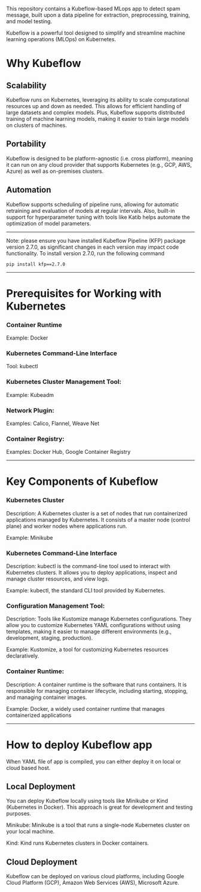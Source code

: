 This repository contains a Kubeflow-based MLops app to detect spam message, built upon a data pipeline for extraction, preprocessing, training, and model testing.

Kubeflow is a powerful tool designed to simplify and streamline machine learning operations (MLOps) on Kubernetes.

# Why Kubeflow
## Scalability
Kubeflow runs on Kubernetes, leveraging its ability to scale computational resources up and down as needed. This allows for efficient handling of large datasets and complex models. Plus, Kubeflow supports distributed training of machine learning models, making it easier to train large models on clusters of machines.

## Portability
Kubeflow is designed to be platform-agnostic (i.e. cross platform), meaning it can run on any cloud provider that supports Kubernetes (e.g., GCP, AWS, Azure) as well as on-premises clusters. 

## Automation
Kubeflow supports scheduling of pipeline runs, allowing for automatic retraining and evaluation of models at regular intervals. Also, built-in support for hyperparameter tuning with tools like Katib helps automate the optimization of model parameters.


-----------------

Note: please ensure you have installed Kubeflow Pipeline (KFP) package version 2.7.0, as significant changes in each version may impact code functionality. To install version 2.7.0, run the following command
```
pip install kfp==2.7.0
```
-----------------
# Prerequisites for Working with Kubernetes

### Container Runtime
Example: Docker

### Kubernetes Command-Line Interface
Tool: kubectl

### Kubernetes Cluster Management Tool:
Example: Kubeadm

### Network Plugin:
Examples: Calico, Flannel, Weave Net

### Container Registry:
Examples: Docker Hub, Google Container Registry


-----------------
# Key Components of Kubeflow

### Kubernetes Cluster

Description: A Kubernetes cluster is a set of nodes that run containerized applications managed by Kubernetes. It consists of a master node (control plane) and worker nodes where applications run.

Example: Minikube

### Kubernetes Command-Line Interface

Description: kubectl is the command-line tool used to interact with Kubernetes clusters. It allows you to deploy applications, inspect and manage cluster resources, and view logs.

Example: kubectl, the standard CLI tool provided by Kubernetes.

### Configuration Management Tool:

Description: Tools like Kustomize manage Kubernetes configurations. They allow you to customize Kubernetes YAML configurations without using templates, making it easier to manage different environments (e.g., development, staging, production).

Example: Kustomize, a tool for customizing Kubernetes resources declaratively.


### Container Runtime:

Description: A container runtime is the software that runs containers. It is responsible for managing container lifecycle, including starting, stopping, and managing container images.

Example: Docker, a widely used container runtime that manages containerized applications

-----------------

# How to deploy Kubeflow app
When YAML file of app is compiled, you can either deploy it on local or cloud based host.

## Local Deployment
You can deploy Kubeflow locally using tools like Minikube or Kind (Kubernetes in Docker). This approach is great for development and testing purposes.

Minikube: Minikube is a tool that runs a single-node Kubernetes cluster on your local machine.

Kind: Kind runs Kubernetes clusters in Docker containers.

## Cloud Deployment
Kubeflow can be deployed on various cloud platforms, including Google Cloud Platform (GCP), Amazon Web Services (AWS), Microsoft Azure.




